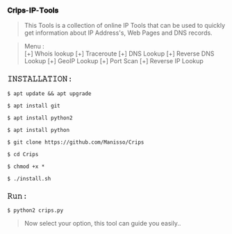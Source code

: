 ### 𝐂𝐫𝐢𝐩𝐬-𝐈𝐏-𝐓𝐨𝐨𝐥𝐬

> This Tools is a collection of online IP Tools that can be used to quickly get information about IP Address's, Web Pages and DNS records.  

> Menu :  
> [+] Whois lookup 
> [+] Traceroute 
> [+] DNS Lookup 
> [+] Reverse DNS Lookup 
> [+] GeoIP Lookup 
> [+] Port Scan 
> [+] Reverse IP Lookup  

### 𝙸𝙽𝚂𝚃𝙰𝙻𝙻𝙰𝚃𝙸𝙾𝙽 :
```
$ apt update && apt upgrade  
```
```
$ apt install git  
```
```
$ apt install python2  
```
```
$ apt install python  
```
```
$ git clone https://github.com/Manisso/Crips  
```
```
$ cd Crips  
```
```
$ chmod +x *  
```
```
$ ./install.sh  
```

### 𝚁𝚞𝚗 :  
```
$ python2 crips.py  
```
> Now select your option, this tool can guide you easily..
